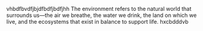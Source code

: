 vhbdfbvdfjbjdfbdfjbdfjhh The environment refers to the natural world that surrounds us—the air we breathe, the water we drink, the land on which we live, and the ecosystems that exist in balance to support life. 
 hxcbdddvb
